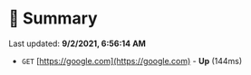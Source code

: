# 📖 Summary
Last updated: **9/2/2021, 6:56:14 AM**

- `GET` [https://google.com](https://google.com) - **Up** (144ms)
